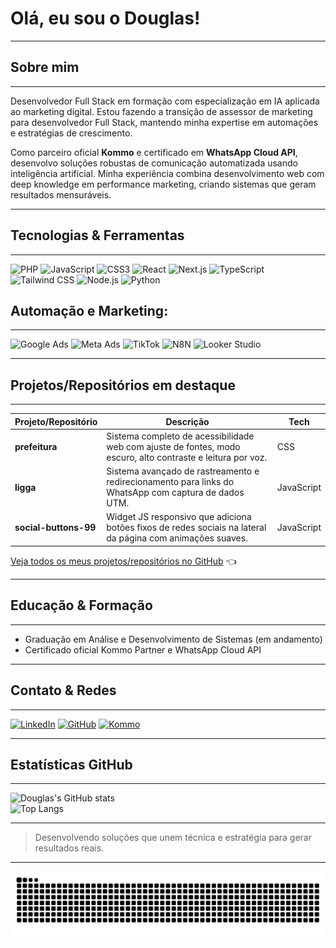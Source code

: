 # Olá, eu sou o Douglas!
---

## Sobre mim
---
Desenvolvedor Full Stack em formação com especialização em IA aplicada ao marketing digital. Estou fazendo a transição de assessor de marketing para desenvolvedor Full Stack, mantendo minha expertise em automações e estratégias de crescimento.

Como parceiro oficial **Kommo** e certificado em **WhatsApp Cloud API**, desenvolvo soluções robustas de comunicação automatizada usando inteligência artificial. Minha experiência combina desenvolvimento web com deep knowledge em performance marketing, criando sistemas que geram resultados mensuráveis.

---

## Tecnologias & Ferramentas
---

![PHP](https://img.shields.io/badge/PHP-777BB4?style=for-the-badge&logo=php&logoColor=white)
![JavaScript](https://img.shields.io/badge/JavaScript-F7DF1E?style=for-the-badge&logo=javascript&logoColor=black)
![CSS3](https://img.shields.io/badge/CSS3-1572B6?style=for-the-badge&logo=css3)
![React](https://img.shields.io/badge/React-61DAFB?style=for-the-badge&logo=react&logoColor=black)
![Next.js](https://img.shields.io/badge/Next.js-000000?style=for-the-badge&logo=next.js&logoColor=white)
![TypeScript](https://img.shields.io/badge/TypeScript-3178C6?style=for-the-badge&logo=typescript&logoColor=white)
![Tailwind CSS](https://img.shields.io/badge/Tailwind_CSS-06B6D4?style=for-the-badge&logo=tailwind-css&logoColor=white)
![Node.js](https://img.shields.io/badge/Node.js-339933?style=for-the-badge&logo=node.js&logoColor=white)
![Python](https://img.shields.io/badge/Python-3776AB?style=for-the-badge&logo=python&logoColor=white)

## Automação e Marketing:
---
![Google Ads](https://img.shields.io/badge/Google_Ads-4285F4?style=for-the-badge&logo=google-ads&logoColor=white)
![Meta Ads](https://img.shields.io/badge/Meta-1877F2?style=for-the-badge&logo=meta&logoColor=white)
![TikTok](https://img.shields.io/badge/TikTok-000000?style=for-the-badge&logo=tiktok&logoColor=white)
![N8N](https://img.shields.io/badge/N8N-000000?style=for-the-badge&logo=n8n&logoColor=white)
![Looker Studio](https://img.shields.io/badge/Looker_Studio-F9AB00?style=for-the-badge&logo=googleanalytics&logoColor=white)

---

## Projetos/Repositórios em destaque
---

| Projeto/Repositório                            | Descrição                                                                                                    | Tech       |
|-------------------------------|--------------------------------------------------------------------------------------------------------------|------------|
| **prefeitura**                     | Sistema completo de acessibilidade web com ajuste de fontes, modo escuro, alto contraste e leitura por voz. | CSS        |
| **ligga**                          | Sistema avançado de rastreamento e redirecionamento para links do WhatsApp com captura de dados UTM.         | JavaScript |
| **social-buttons-99**              | Widget JS responsivo que adiciona botões fixos de redes sociais na lateral da página com animações suaves. | JavaScript |

[Veja todos os meus projetos/repositórios no GitHub](https://github.com/douglasmendescwb) 👈

---

## Educação & Formação
---
- Graduação em Análise e Desenvolvimento de Sistemas (em andamento)
- Certificado oficial Kommo Partner e WhatsApp Cloud API

---

## Contato & Redes
---

[![LinkedIn](https://img.shields.io/badge/LinkedIn-Douglas-blue?style=for-the-badge&logo=linkedin&logoColor=white)](https://linkedin.com/in/douglasmendescwb)
[![GitHub](https://img.shields.io/badge/GitHub-Douglas-black?style=for-the-badge&logo=github&logoColor=white)](https://github.com/douglasmendescwb)
[![Kommo](https://img.shields.io/badge/Kommo-Parceiro-blue?style=for-the-badge&logo=kommo&logoColor=white)](https://wa.me/5541985368008)

---

## Estatísticas GitHub
---

![Douglas's GitHub stats](https://github-readme-stats.vercel.app/api?username=douglasmendescwb&show_icons=true&theme=dark&count_private=true)  
![Top Langs](https://github-readme-stats.vercel.app/api/top-langs/?username=douglasmendescwb&layout=compact&theme=dark)

---

> Desenvolvendo soluções que unem técnica e estratégia para gerar resultados reais.

---

<picture>
  <source media="(prefers-color-scheme: dark)" srcset="https://raw.githubusercontent.com/douglasmendescwb/douglasmendescwb/output/github-contribution-grid-snake-dark.svg">
  <source media="(prefers-color-scheme: light)" srcset="https://raw.githubusercontent.com/douglasmendescwb/douglasmendescwb/output/github-contribution-grid-snake.svg">
  <img alt="github contribution grid snake animation" src="https://raw.githubusercontent.com/douglasmendescwb/douglasmendescwb/output/github-contribution-grid-snake.svg">
</picture>
